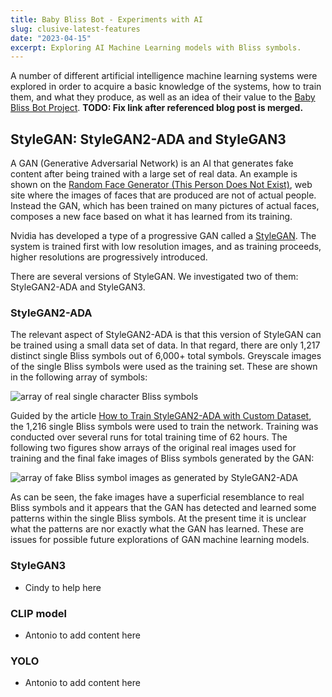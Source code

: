 ```yaml
---
title: Baby Bliss Bot - Experiments with AI
slug: clusive-latest-features
date: "2023-04-15"
excerpt: Exploring AI Machine Learning models with Bliss symbols.
---
```

A number of different artificial intelligence machine learning systems were
explored in order to acquire a basic knowledge of the systems, how to train
them, and what they produce, as well as an idea of their value to the
[Baby Bliss Bot Project](https://github.com/fluid-project/floeproject.org/blob/eb04bf9b0774f452145376f3495933eb3ce81c10/src/collections/news/2023-04-12-BBB-Intro.md).
 __TODO: Fix link after referenced blog post is merged.__

## StyleGAN: StyleGAN2-ADA and StyleGAN3

A GAN (Generative Adversarial Network) is an AI that generates fake content
after being trained with a large set of real data.  An example is shown on the
[Random Face Generator (This Person Does Not Exist)](https://this-person-does-not-exist.com/en),
web site where the images of faces that are produced are not of actual people.
Instead the GAN, which has been trained on many pictures of actual faces,
composes a new face based on what it has learned from its training.

Nvidia has developed a type of a progressive GAN called a [StyleGAN](https://en.wikipedia.org/wiki/StyleGAN).
The system is trained first with low resolution images, and as training
proceeds, higher resolutions are progressively introduced.

There are several versions of StyleGAN.  We investigated two of them:
StyleGAN2-ADA and StyleGAN3.

### StyleGAN2-ADA

The relevant aspect of StyleGAN2-ADA is that this version of StyleGAN can be
trained using a small data set of data.  In that regard, there are only 1,217
distinct single Bliss symbols out of 6,000+ total symbols.  Greyscale images
of the single Bliss symbols were used as the training set.  These are shown
in the following array of symbols:

<img src="/news/images/StyleGAN2-ADA-reals.png" alt="array of real single
character Bliss symbols">

Guided by the article [How to Train StyleGAN2-ADA with Custom Dataset](https://towardsdatascience.com/how-to-train-stylegan2-ada-with-custom-dataset-dc268ff70544),
the 1,216 single Bliss symbols were used to train the network.
Training was conducted over several runs for total training time of 62 hours.
The following two figures show arrays of the original real images used for
training and the final fake images of Bliss symbols generated by the GAN:

<img src="/news/images/StyleGAN2-ADA-fakes.png" alt="array of fake Bliss
symbol images as generated by StyleGAN2-ADA">

As can be seen, the fake images have a superficial resemblance to real Bliss
symbols and it appears that the GAN has detected and learned some patterns
within the single Bliss symbols. At the present time it is unclear what the
patterns are nor exactly what the GAN has learned.  These are issues for
possible future explorations of GAN machine learning models.

### StyleGAN3

- Cindy to help here

### CLIP model

- Antonio to add content here

### YOLO

- Antonio to add content here
